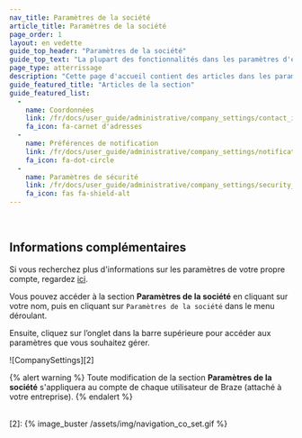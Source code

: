 ```yaml
---
nav_title: Paramètres de la société
article_title: Paramètres de la société
page_order: 1
layout: en vedette
guide_top_header: "Paramètres de la société"
guide_top_text: "La plupart des fonctionnalités dans les paramètres d'entreprise ne sont disponibles que pour les administrateurs de compte Braze. Si vous n'avez pas d'accès mais que vous pensez que vous devriez, contactez l'administrateur du compte Braze de votre entreprise."
page_type: atterrissage
description: "Cette page d'accueil contient des articles dans les paramètres de l'entreprise. Ici vous pouvez trouver de l'aide pour la configuration des informations de contact, des notifications et des paramètres de sécurité."
guide_featured_title: "Articles de la section"
guide_featured_list:
  - 
    name: Coordonnées
    link: /fr/docs/user_guide/administrative/company_settings/contact_information/
    fa_icon: fa-carnet d'adresses
  - 
    name: Préférences de notification
    link: /fr/docs/user_guide/administrative/company_settings/notification_preferences/
    fa_icon: fa-dot-circle
  - 
    name: Paramètres de sécurité
    link: /fr/docs/user_guide/administrative/company_settings/security_settings/
    fa_icon: fas fa-shield-alt
---
```


<br>

## Informations complémentaires

Si vous recherchez plus d'informations sur les paramètres de votre propre compte, regardez [ici][1].

Vous pouvez accéder à la section __Paramètres de la société__ en cliquant sur votre nom, puis en cliquant sur `Paramètres de la société` dans le menu déroulant.

Ensuite, cliquez sur l’onglet dans la barre supérieure pour accéder aux paramètres que vous souhaitez gérer.

!\[CompanySettings\]\[2\]

{% alert warning %}
Toute modification de la section **Paramètres de la société** s'appliquera au compte de chaque utilisateur de Braze (attaché à votre entreprise).
{% endalert %}

<br>
[2]: {% image_buster /assets/img/navigation_co_set.gif %}

[1]: {{site.baseurl}}/user_guide/administrative/

